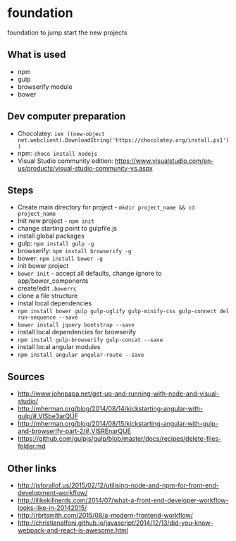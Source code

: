 # foundation
foundation to jump start the new projects

## What is used
- npm
- gulp
- browserify module
- bower

## Dev computer preparation
- Chocolatey: `iex ((new-object net.webclient).DownloadString('https://chocolatey.org/install.ps1'))`
- npm: `choco install nodejs`
- Visual Studio community edition: https://www.visualstudio.com/en-us/products/visual-studio-community-vs.aspx

## Steps
- Create main directory for project - `mkdir project_name && cd project_name`
- Init new project - `npm init` 
 - change starting point to gulpfile.js
- install global packages
 - gulp: `npm install gulp -g`
 - browserify: `npm install browserify -g`
 - bower: `npm install bower -g`
- init bower project 
 - `bower init` - accept all defaults, change ignore to app/bower_components
 - create/edit `.bowerrc`
- clone a file structure
- instal local dependencies
 - `npm install bower gulp gulp-uglify gulp-minify-css gulp-connect del run-sequence --save`
 - `bower install jquery bootstrap --save`
- install local dependencies for browserify
 - `npm install gulp-browserify gulp-concat --save`
- install local angular modules
 - `npm install angular angular-route --save`

## Sources
- http://www.johnpapa.net/get-up-and-running-with-node-and-visual-studio/
- http://mherman.org/blog/2014/08/14/kickstarting-angular-with-gulp/#.VlSbe3arQUF
- http://mherman.org/blog/2014/08/15/kickstarting-angular-with-gulp-and-browserify-part-2/#.VlSREnarQUE
- https://github.com/gulpjs/gulp/blob/master/docs/recipes/delete-files-folder.md

## Other links
- http://jsforallof.us/2015/02/12/utilising-node-and-npm-for-front-end-development-workflow/
- http://ilikekillnerds.com/2014/07/what-a-front-end-developer-workflow-looks-like-in-20142015/
- http://rbrtsmith.com/2015/08/a-modern-frontend-workflow/
- http://christianalfoni.github.io/javascript/2014/12/13/did-you-know-webpack-and-react-is-awesome.html

